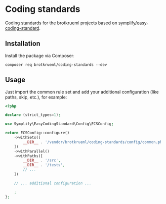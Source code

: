 # Coding standards

Coding standards for the brotkrueml projects based on
[symplify/easy-coding-standard](https://github.com/symplify/easy-coding-standard).

## Installation

Install the package via Composer:

    composer req brotkrueml/coding-standards --dev

## Usage

Just import the common rule set and add your additional configuration
(like paths, skip, etc.), for example:

```php
<?php

declare (strict_types=1);

use Symplify\EasyCodingStandard\Config\ECSConfig;

return ECSConfig::configure()
    ->withSets([
        __DIR__ . '/vendor/brotkrueml/coding-standards/config/common.php',
    ])
    ->withParallel()
    ->withPaths([
        __DIR__ . '/src',
        __DIR__ . '/tests',
        // ...
    ])

    // ... additional configuration ...

    ;
};
```
